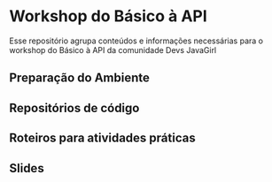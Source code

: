 # Workshop do Básico à API
Esse repositório agrupa conteúdos e informações necessárias para o workshop do Básico à API da comunidade Devs JavaGirl

## Preparação do Ambiente

## Repositórios de código

## Roteiros para atividades práticas

## Slides


